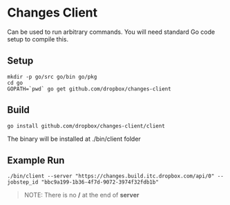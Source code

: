 Changes Client
==============

Can be used to run arbitrary commands. You will need standard
Go code setup to compile this.

Setup
-----

```
mkdir -p go/src go/bin go/pkg
cd go
GOPATH=`pwd` go get github.com/dropbox/changes-client
```

Build
-----

```
go install github.com/dropbox/changes-client/client
```

The binary will be installed at ./bin/client folder

Example Run
-----------


```
./bin/client --server "https://changes.build.itc.dropbox.com/api/0" --jobstep_id "bbc9a199-1b36-4f7d-9072-3974f32fdb1b"
```

> NOTE: There is no **/** at the end of **server**
